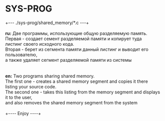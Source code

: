 # SYS-PROG<br>
+--- ./sys-prog/shared\_memory/\*.c ---+<br>
<br>
<b>ru:</b> Две программы, использующие общую разделяемую память.<br>
Первая - создает семент разделяемой памяти и копирует туда<br>
листинг своего исходного кода.<br>
Вторая - берет из сегмента памяти данный листинг и выводит его пользователю,<br>
а также удаляет сегмент разделяемой памяти из системы<br>
<br>
<br>
<b>en:</b> Two programs sharing shared memory.<br>
The first one - creates a shared memory segment and copies it there<br>
listing your source code.<br>
The second one - takes this listing from the memory segment and displays it to the user,<br>
and also removes the shared memory segment from the system<br>
<br>
+---- Enjoy ----+
